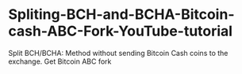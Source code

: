 # Spliting-BCH-and-BCHA-Bitcoin-cash-ABC-Fork-YouTube-tutorial
Split BCH/BCHA: Method without sending Bitcoin Cash coins to the exchange. Get Bitcoin ABC fork
